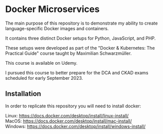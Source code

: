 # Docker Microservices

The main purpose of this repository is to demonstrate my ability to create language-specific Docker images and containers.  

It contains three distinct Docker setups for Python, JavaScript, and PHP.

These setups were developed as part of the "Docker & Kubernetes: The Practical Guide" course taught by Maximilian Schwarzmüller.  

This course is available on Udemy.

I pursued this course to better prepare for the DCA and CKAD exams scheduled for early September 2023.

## Installation

In order to replicate this repository you will need to install docker:  


Linux: https://docs.docker.com/desktop/install/linux-install/  
MacOS: https://docs.docker.com/desktop/install/mac-install/  
Windows: https://docs.docker.com/desktop/install/windows-install/









